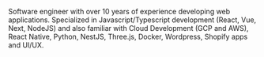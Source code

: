 
Software engineer with over 10 years of experience developing web applications. Specialized in Javascript/Typescript development (React, Vue, Next, NodeJS) and also familiar with Cloud Development (GCP and AWS), React Native, Python, NestJS, Three.js, Docker, Wordpress, Shopify apps and UI/UX.

<!--
**alhuissi/alhuissi** is a ✨ _special_ ✨ repository because its `README.md` (this file) appears on your GitHub profile.

Here are some ideas to get you started:

- 🔭 I’m currently working on ...
- 🌱 I’m currently learning ...
- 👯 I’m looking to collaborate on ...
- 🤔 I’m looking for help with ...
- 💬 Ask me about ...
- 📫 How to reach me: ...
- 😄 Pronouns: ...
- ⚡ Fun fact: ...
-->
